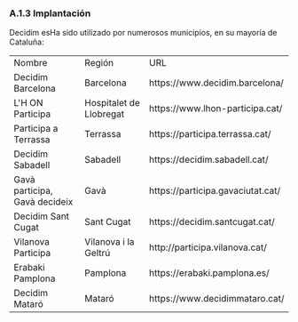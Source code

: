 ### A.1.3 Implantación

Decidim esHa sido utilizado por numerosos municipios, en su mayoría de Cataluña: 

<table>
  <tr>
    <td>Nombre</td>
    <td>Región</td>
    <td>URL</td>
  </tr>
  <tr>
    <td>Decidim Barcelona</td>
    <td>Barcelona</td>
    <td>https://www.decidim.barcelona/</td>
  </tr>
  <tr>
    <td>L'H ON Participa</td>
    <td>Hospitalet de Llobregat</td>
    <td>https://www.lhon-participa.cat/</td>
  </tr>
  <tr>
    <td>Participa a Terrassa</td>
    <td>Terrassa</td>
    <td>https://participa.terrassa.cat/</td>
  </tr>
  <tr>
    <td>Decidim Sabadell</td>
    <td>Sabadell</td>
    <td>https://decidim.sabadell.cat/</td>
  </tr>
  <tr>
    <td>Gavà participa, Gavà decideix</td>
    <td>Gavà</td>
    <td>https://participa.gavaciutat.cat/</td>
  </tr>
  <tr>
    <td>Decidim Sant Cugat</td>
    <td>Sant Cugat</td>
    <td>https://decidim.santcugat.cat/</td>
  </tr>
  <tr>
    <td>Vilanova Participa</td>
    <td>Vilanova i la Geltrú</td>
    <td>http://participa.vilanova.cat/</td>
  </tr>
  <tr>
    <td>Erabaki Pamplona</td>
    <td>Pamplona</td>
    <td>https://erabaki.pamplona.es/</td>
  </tr>
  <tr>
    <td>Decidim Mataró</td>
    <td>Mataró</td>
    <td>https://www.decidimmataro.cat/</td>
  </tr>
</table>


